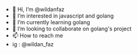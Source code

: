 - 👋 Hi, I’m @wildanfaz
- 👀 I’m interested in javascript and golang
- 🌱 I’m currently learning golang
- 💞️ I’m looking to collaborate on golang's project
- 📫 How to reach me 
- ig : @wildan_faz

<!---
wildanfaz/wildanfaz is a ✨ special ✨ repository because its `README.md` (this file) appears on your GitHub profile.
You can click the Preview link to take a look at your changes.
--->

